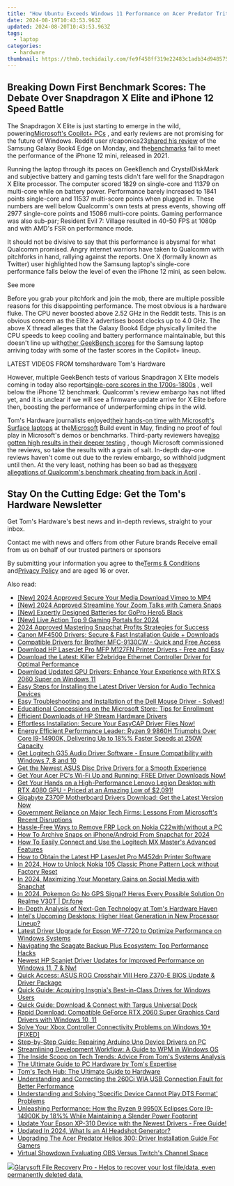 ```yaml
---
title: "How Ubuntu Exceeds Windows 11 Performance on Acer Predator Triton 300 SE: The Ultimate Showdown"
date: 2024-08-19T10:43:53.963Z
updated: 2024-08-20T10:43:53.963Z
tags:
  - laptop
categories:
  - hardware
thumbnail: https://thmb.techidaily.com/fe9f458ff319e22483c1adb34d9485750f132d0ca5d3da1d9401e669d1e2ef92.jpg
---
```


## Breaking Down First Benchmark Scores: The Debate Over Snapdragon X Elite and iPhone 12 Speed Battle

The Snapdragon X Elite is just starting to emerge in the wild, powering[Microsoft's Copilot+ PCs](https://tools.techidaily.com) , and early reviews are not promising for the future of Windows. Reddit user r/caponica23[shared his review](https://www.reddit.com/r/GalaxyBook/comments/1dd7t0v/samsung%5Fgalaxy%5Fbook%5Fedge%5F14%5Fx%5Felite%5Finitial/) of the Samsung Galaxy Book4 Edge on Monday, and the[benchmarks](https://tools.techidaily.com) fail to meet the performance of the iPhone 12 mini, released in 2021\.

 Running the laptop through its paces on GeekBench and CrystalDiskMark and subjective battery and gaming tests didn't fare well for the Snapdragon X Elite processor. The computer scored 1829 on single-core and 11379 on multi-core while on battery power. Performance barely increased to 1841 points single-core and 11537 multi-score points when plugged in. These numbers are well below Qualcomm's own tests at press events, showing off 2977 single-core points and 15086 multi-core points. Gaming performance was also sub-par; Resident Evil 7: Village resulted in 40-50 FPS at 1080p and with AMD's FSR on performance mode.

 It should not be divisive to say that this performance is abysmal for what Qualcomm promised. Angry internet warriors have taken to Qualcomm with pitchforks in hand, rallying against the reports. One X (formally known as Twitter) user highlighted how the Samsung laptop's single-core performance falls below the level of even the iPhone 12 mini, as seen below.

 See more

 Before you grab your pitchfork and join the mob, there are multiple possible reasons for this disappointing performance. The most obvious is a hardware fluke. The CPU never boosted above 2.52 GHz in the Reddit tests. This is an obvious concern as the Elite X advertises boost clocks up to 4.0 GHz. The above X thread alleges that the Galaxy Book4 Edge physically limited the CPU speeds to keep cooling and battery performance maintainable, but this doesn't line up with[other GeekBench scores](https://browser.geekbench.com/v6/cpu/6498038) for the Samsung laptop arriving today with some of the faster scores in the Copilot+ lineup.

 LATEST VIDEOS FROM tomshardware Tom's Hardware

 However, multiple GeekBench tests of various Snapdragon X Elite models coming in today also report[single-core scores in the 1700s-1800s](https://browser.geekbench.com/search?utf8=%E2%9C%93&q=snapdragon+x+elite) , well below the iPhone 12 benchmark. Qualcomm's review embargo has not lifted yet, and it is unclear if we will see a firmware update arrive for X Elite before then, boosting the performance of underperforming chips in the wild.

 Tom's Hardware journalists enjoyed[their hands-on time with Microsoft's Surface laptops](https://tools.techidaily.com) at the[Microsoft](https://tools.techidaily.com) Build event in May, finding no proof of foul play in Microsoft's demos or benchmarks. Third-party reviewers have[also gotten high results in their deeper testing](https://tools.techidaily.com) , though Microsoft commissioned the reviews, so take the results with a grain of salt. In-depth day-one reviews haven't come out due to the review embargo, so withhold judgment until then. At the very least, nothing has been so bad as the[severe allegations of Qualcomm's benchmark cheating from back in April](https://tools.techidaily.com) .

## Stay On the Cutting Edge: Get the Tom's Hardware Newsletter

 Get Tom's Hardware's best news and in-depth reviews, straight to your inbox.

 Contact me with news and offers from other Future brands  Receive email from us on behalf of our trusted partners or sponsors

 By submitting your information you agree to the[Terms & Conditions](https://futureplc.com/terms-conditions/) and[Privacy Policy](https://futureplc.com/privacy-policy/) and are aged 16 or over.

<ins class="adsbygoogle"
     style="display:block"
     data-ad-format="autorelaxed"
     data-ad-client="ca-pub-7571918770474297"
     data-ad-slot="1223367746"></ins>



<ins class="adsbygoogle"
     style="display:block"
     data-ad-client="ca-pub-7571918770474297"
     data-ad-slot="8358498916"
     data-ad-format="auto"
     data-full-width-responsive="true"></ins>

<span class="atpl-alsoreadstyle">Also read:</span>
<div><ul>
<li><a href="https://vimeo-videos.techidaily.com/new-2024-approved-secure-your-media-download-vimeo-to-mp4/"><u>[New] 2024 Approved  Secure Your Media  Download Vimeo to MP4</u></a></li>
<li><a href="https://visual-screen-recording.techidaily.com/new-2024-approved-streamline-your-zoom-talks-with-camera-snaps/"><u>[New] 2024 Approved  Streamline Your Zoom Talks with Camera Snaps</u></a></li>
<li><a href="https://article-posts.techidaily.com/new-expertly-designed-batteries-for-gopro-hero5-black/"><u>[New] Expertly Designed Batteries for GoPro Hero5 Black</u></a></li>
<li><a href="https://fox-friendly.techidaily.com/new-live-action-top-9-gaming-portals-for-2024/"><u>[New] Live Action  Top 9 Gaming Portals for 2024</u></a></li>
<li><a href="https://snapchat-videos.techidaily.com/2024-approved-mastering-snapchat-profits-strategies-for-success/"><u>2024 Approved  Mastering Snapchat Profits  Strategies for Success</u></a></li>
<li><a href="https://hardware-help.techidaily.com/canon-mf4500-drivers-secure-and-fast-installation-guide-plus-downloads/"><u>Canon MF4500 Drivers: Secure & Fast Installation Guide + Downloads</u></a></li>
<li><a href="https://hardware-help.techidaily.com/compatible-drivers-for-brother-mfc-9130cw-quick-and-free-access/"><u>Compatible Drivers for Brother MFC-9130CW - Quick and Free Access</u></a></li>
<li><a href="https://hardware-help.techidaily.com/download-hp-laserjet-pro-mfp-m127fn-printer-drivers-free-and-easy/"><u>Download HP LaserJet Pro MFP M127FN Printer Drivers - Free and Easy</u></a></li>
<li><a href="https://hardware-help.techidaily.com/download-the-latest-killer-e2ebridge-ethernet-controller-driver-for-optimal-performance/"><u>Download the Latest: Killer E2ebridge Ethernet Controller Driver for Optimal Performance</u></a></li>
<li><a href="https://hardware-help.techidaily.com/download-updated-gpu-drivers-enhance-your-experience-with-rtx-s-2060-super-on-windows-11/"><u>Download Updated GPU Drivers: Enhance Your Experience with RTX S 2060 Super on Windows 11</u></a></li>
<li><a href="https://hardware-help.techidaily.com/easy-steps-for-installing-the-latest-driver-version-for-audio-technica-devices/"><u>Easy Steps for Installing the Latest Driver Version for Audio Technica Devices</u></a></li>
<li><a href="https://hardware-help.techidaily.com/easy-troubleshooting-and-installation-of-the-dell-mouse-driver-solved/"><u>Easy Troubleshooting and Installation of the Dell Mouse Driver - Solved!</u></a></li>
<li><a href="https://techtrends.techidaily.com/educational-concessions-on-the-microsoft-store-tips-for-enrollment/"><u>Educational Concessions on the Microsoft Store: Tips for Enrollment</u></a></li>
<li><a href="https://hardware-help.techidaily.com/efficient-downloads-of-hp-stream-hardware-drivers/"><u>Efficient Downloads of HP Stream Hardware Drivers</u></a></li>
<li><a href="https://hardware-help.techidaily.com/effortless-installation-secure-your-easycap-driver-files-now/"><u>Effortless Installation: Secure Your EasyCAP Driver Files Now!</u></a></li>
<li><a href="https://hardware-help.techidaily.com/energy-efficient-performance-leader-ryzen-9-9860h-triumphs-over-core-i9-14900k-delivering-up-to-18-faster-speeds-at-250w-capacity/"><u>Energy Efficient Performance Leader: Ryzen 9 9860H Triumphs Over Core I9-14900K, Delivering Up to 18%% Faster Speeds at 250W Capacity</u></a></li>
<li><a href="https://hardware-help.techidaily.com/get-logitech-g35-audio-driver-software-ensure-compatibility-with-windows-7-8-and-10/"><u>Get Logitech G35 Audio Driver Software - Ensure Compatibility with Windows 7, 8 and 10</u></a></li>
<li><a href="https://hardware-help.techidaily.com/get-the-newest-asus-disc-drive-drivers-for-a-smooth-experience/"><u>Get the Newest ASUS Disc Drive Drivers for a Smooth Experience</u></a></li>
<li><a href="https://hardware-help.techidaily.com/get-your-acer-pcs-wi-fi-up-and-running-free-driver-downloads-now/"><u>Get Your Acer PC's Wi-Fi Up and Running: FREE Driver Downloads Now!</u></a></li>
<li><a href="https://ai-video-editing.techidaily.com/1723262400368-get-your-hands-on-a-high-performance-lenovo-legion-desktop-with-rtx-4080-gpu-priced-at-an-amazing-low-of-2091/"><u>Get Your Hands on a High-Performance Lenovo Legion Desktop with RTX 4080 GPU - Priced at an Amazing Low of $2,091!</u></a></li>
<li><a href="https://hardware-help.techidaily.com/gigabyte-z370p-motherboard-drivers-download-get-the-latest-version-now/"><u>Gigabyte Z370P Motherboard Drivers Download: Get the Latest Version Now</u></a></li>
<li><a href="https://tech-renaissance.techidaily.com/government-reliance-on-major-tech-firms-lessons-from-microsofts-recent-disruptions/"><u>Government Reliance on Major Tech Firms: Lessons From Microsoft's Recent Disruptions</u></a></li>
<li><a href="https://android-frp.techidaily.com/hassle-free-ways-to-remove-frp-lock-on-nokia-c22withwithout-a-pc-by-drfone-android/"><u>Hassle-Free Ways to Remove FRP Lock on Nokia C22with/without a PC</u></a></li>
<li><a href="https://snapchat-videos.techidaily.com/how-to-archive-snaps-on-iphoneandroid-from-snapchat-for-2024/"><u>How To Archive Snaps on iPhone/Android From Snapchat for 2024</u></a></li>
<li><a href="https://hardware-help.techidaily.com/how-to-easily-connect-and-use-the-logitech-mx-masters-advanced-features/"><u>How To Easily Connect and Use the Logitech MX Master's Advanced Features</u></a></li>
<li><a href="https://hardware-help.techidaily.com/how-to-obtain-the-latest-hp-laserjet-pro-m452dn-printer-software/"><u>How to Obtain the Latest HP LaserJet Pro M452dn Printer Software</u></a></li>
<li><a href="https://easy-unlock-android.techidaily.com/in-2024-how-to-unlock-nokia-105-classic-phone-pattern-lock-without-factory-reset-by-drfone-android/"><u>In 2024, How to Unlock Nokia 105 Classic Phone Pattern Lock without Factory Reset</u></a></li>
<li><a href="https://snapchat-videos.techidaily.com/in-2024-maximizing-your-monetary-gains-on-social-media-with-snapchat/"><u>In 2024, Maximizing Your Monetary Gains on Social Media with Snapchat</u></a></li>
<li><a href="https://pokemon-go-android.techidaily.com/in-2024-pokemon-go-no-gps-signal-heres-every-possible-solution-on-realme-v30t-drfone-by-drfone-virtual-android/"><u>In 2024, Pokemon Go No GPS Signal? Heres Every Possible Solution On Realme V30T | Dr.fone</u></a></li>
<li><a href="https://hardware-help.techidaily.com/in-depth-analysis-of-next-gen-technology-at-toms-hardware-haven/"><u>In-Depth Analysis of Next-Gen Technology at Tom's Hardware Haven</u></a></li>
<li><a href="https://hardware-help.techidaily.com/intels-upcoming-desktops-higher-heat-generation-in-new-processor-lineup/"><u>Intel's Upcoming Desktops: Higher Heat Generation in New Processor Lineup?</u></a></li>
<li><a href="https://hardware-help.techidaily.com/latest-driver-upgrade-for-epson-wf-7720-to-optimize-performance-on-windows-systems/"><u>Latest Driver Upgrade for Epson WF-7720 to Optimize Performance on Windows Systems</u></a></li>
<li><a href="https://hardware-help.techidaily.com/navigating-the-seagate-backup-plus-ecosystem-top-performance-hacks/"><u>Navigating the Seagate Backup Plus Ecosystem: Top Performance Hacks</u></a></li>
<li><a href="https://hardware-help.techidaily.com/1722976925974-newest-hp-scanjet-driver-updates-for-improved-performance-on-windows-11-7-and-nw/"><u>Newest HP Scanjet Driver Updates for Improved Performance on Windows 11, 7 & Nw!</u></a></li>
<li><a href="https://hardware-help.techidaily.com/quick-access-asus-rog-crosshair-viii-hero-z370-e-bios-update-and-driver-package/"><u>Quick Access: ASUS ROG Crosshair VIII Hero Z370-E BIOS Update & Driver Package</u></a></li>
<li><a href="https://hardware-help.techidaily.com/quick-guide-acquiring-insgnias-best-in-class-drives-for-windows-users/"><u>Quick Guide: Acquiring Insgnia's Best-in-Class Drives for Windows Users</u></a></li>
<li><a href="https://hardware-help.techidaily.com/quick-guide-download-and-connect-with-targus-universal-dock/"><u>Quick Guide: Download & Connect with Targus Universal Dock</u></a></li>
<li><a href="https://hardware-updates.techidaily.com/rapid-download-compatible-geforce-rtx-2060-super-graphics-card-drivers-with-windows-10-11/"><u>Rapid Download: Compatible GeForce RTX 2060 Super Graphics Card Drivers with Windows 10, 11</u></a></li>
<li><a href="https://hardware-help.techidaily.com/solve-your-xbox-controller-connectivity-problems-on-windows-10plus-fixed/"><u>Solve Your Xbox Controller Connectivity Problems on Windows 10+ [FIXED]</u></a></li>
<li><a href="https://hardware-help.techidaily.com/step-by-step-guide-repairing-arduino-uno-device-drivers-on-pc/"><u>Step-by-Step Guide: Repairing Arduino Uno Device Drivers on PC</u></a></li>
<li><a href="https://win11-tips.techidaily.com/streamlining-development-workflow-a-guide-to-wpm-in-windows-os/"><u>Streamlining Development Workflow: A Guide to WPM in Windows OS</u></a></li>
<li><a href="https://hardware-help.techidaily.com/the-inside-scoop-on-tech-trends-advice-from-toms-systems-analysis/"><u>The Inside Scoop on Tech Trends: Advice From Tom's Systems Analysis</u></a></li>
<li><a href="https://hardware-help.techidaily.com/the-ultimate-guide-to-pc-hardware-by-toms-expertise/"><u>The Ultimate Guide to PC Hardware by Tom's Expertise</u></a></li>
<li><a href="https://hardware-help.techidaily.com/toms-tech-hub-the-ultimate-guide-to-hardware/"><u>Tom's Tech Hub: The Ultimate Guide to Hardware</u></a></li>
<li><a href="https://hardware-help.techidaily.com/understanding-and-correcting-the-260ci-wia-usb-connection-fault-for-better-performance/"><u>Understanding and Correcting the 260Ci WIA USB Connection Fault for Better Performance</u></a></li>
<li><a href="https://hardware-help.techidaily.com/understanding-and-solving-specific-device-cannot-play-dts-format-problems/"><u>Understanding and Solving 'Specific Device Cannot Play DTS Format' Problems</u></a></li>
<li><a href="https://hardware-help.techidaily.com/unleashing-performance-how-the-ryzen-9-9950x-eclipses-core-i9-14900k-by-18-while-maintaining-a-slender-power-footprint/"><u>Unleashing Performance: How the Ryzen 9 9950X Eclipses Core I9-14900K by 18%% While Maintaining a Slender Power Footprint</u></a></li>
<li><a href="https://hardware-help.techidaily.com/update-your-epson-xp-310-device-with-the-newest-drivers-free-guide/"><u>Update Your Epson XP-310 Device with the Newest Drivers - Free Guide!</u></a></li>
<li><a href="https://ai-voice-clone.techidaily.com/updated-in-2024-what-is-an-ai-headshot-generator/"><u>Updated In 2024, What Is an AI Headshot Generator?</u></a></li>
<li><a href="https://hardware-help.techidaily.com/upgrading-the-acer-predator-helios-300-driver-installation-guide-for-gamers/"><u>Upgrading The Acer Predator Helios 300: Driver Installation Guide For Gamers</u></a></li>
<li><a href="https://screen-mirroring-recording.techidaily.com/virtual-showdown-evaluating-obs-versus-twitchs-channel-space/"><u>Virtual Showdown  Evaluating OBS Versus Twitch's Channel Space</u></a></li>
</ul></div>

<!-- affiliate ads begin -->
<a href="https://order.glarysoft.com/order/checkout.php?PRODS=35408920&QTY=1&AFFILIATE=108875&CART=1"><img src="https://secure.avangate.com/images/merchant/6734fa703f6633ab896eecbdfad8953a/products/FR-200-1.png" border="0">Glarysoft File Recovery Pro - Helps to recover your lost file/data, even permanently deleted data. </a>
<!-- affiliate ads end -->